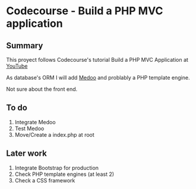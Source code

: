 Codecourse - Build a PHP MVC application
=======

## Summary

This proyect follows Codecourse's tutorial Build a PHP MVC Application at [YouTube](https://www.youtube.com/watch?v=OsCTzGASImQ&list=PLfdtiltiRHWGXVHXX09fxXDi-DqInchFD)

As database's ORM I will add [Medoo](https://medoo.in/) and problably a PHP template engine.

Not sure about the front end.

## To do
1. Integrate Medoo
2. Test Medoo
3. Move/Create a index.php at root

## Later work
1. Integrate Bootstrap for production
2. Check PHP template engines (at least 2)
3. Check a CSS framework

